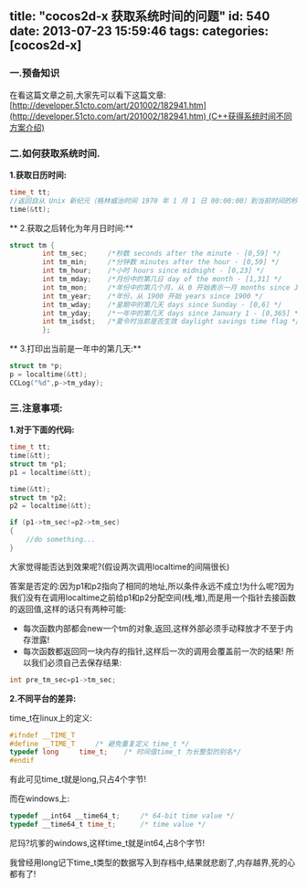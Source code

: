 title: "cocos2d-x 获取系统时间的问题"
id: 540
date: 2013-07-23 15:59:46
tags:
categories: [cocos2d-x]
---

### 一.预备知识

在看这篇文章之前,大家先可以看下这篇文章:[http://developer.51cto.com/art/201002/182941.htm](http://developer.51cto.com/art/201002/182941.htm) (C++获得系统时间不同方案介绍)
<!--more-->


### 二.如何获取系统时间.

**1.获取日历时间:**
```c++
time_t tt;
//返回自从 Unix 新纪元（格林威治时间 1970 年 1 月 1 日 00:00:00）到当前时间的秒数。
time(&tt);
```
** 2.获取之后转化为年月日时间:**
```c++
struct tm {
        int tm_sec;     /*秒数 seconds after the minute - [0,59] */
        int tm_min;     /*分钟数 minutes after the hour - [0,59] */
        int tm_hour;    /*小时 hours since midnight - [0,23] */
        int tm_mday;    /*月份中的第几日 day of the month - [1,31] */
        int tm_mon;     /*年份中的第几个月，从 0 开始表示一月 months since January - [0,11] */
        int tm_year;    /*年份，从 1900 开始 years since 1900 */
        int tm_wday;    /*星期中的第几天 days since Sunday - [0,6] */
        int tm_yday;    /*一年中的第几天 days since January 1 - [0,365] */
        int tm_isdst;   /*夏令时当前是否生效 daylight savings time flag */
        };
```
** 3.打印出当前是一年中的第几天:**
```c++
struct tm *p;
p = localtime(&tt);
CCLog("%d",p->tm_yday);
```

### **三.注意事项:**

**1.对于下面的代码:**
```c++
time_t tt;
time(&tt);
struct tm *p1;
p1 = localtime(&tt);

time(&tt);
struct tm *p2;
p2 = localtime(&tt);

if (p1->tm_sec!=p2->tm_sec)
{
	//do something...
}
```
大家觉得能否达到效果呢?(假设两次调用localtime的间隔很长)

答案是否定的:因为p1和p2指向了相同的地址,所以条件永远不成立!为什么呢?因为我们没有在调用localtime之前给p1和p2分配空间(栈,堆),而是用一个指针去接函数的返回值,这样的话只有两种可能:

*   每次函数内部都会new一个tm的对象,返回,这样外部必须手动释放才不至于内存泄露!
*   每次函数都返回同一块内存的指针,这样后一次的调用会覆盖前一次的结果!
所以我们必须自己去保存结果:
```c++
int pre_tm_sec=p1->tm_sec;
```


**2.不同平台的差异:**

time_t在linux上的定义:
```c++
#ifndef __TIME_T
#define __TIME_T     /* 避免重复定义 time_t */
typedef long     time_t;    /* 时间值time_t 为长整型的别名*/
#endif
```
有此可见time_t就是long,只占4个字节!



而在windows上:
```c++
typedef __int64 __time64_t;     /* 64-bit time value */
typedef __time64_t time_t;      /* time value */
```
尼玛?坑爹的windows,这样time_t就是int64,占8个字节!



我曾经用long记下time_t类型的数据写入到存档中,结果就悲剧了,内存越界,死的心都有了!









